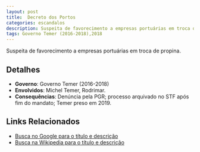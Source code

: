 ```yaml
---
layout: post
title:  Decreto dos Portos
categories: escandalos
description: Suspeita de favorecimento a empresas portuárias em troca de propina.
tags: Governo Temer (2016-2018),2018
---
```


Suspeita de favorecimento a empresas portuárias em troca de propina.

## Detalhes
- **Governo**: Governo Temer (2016-2018)
- **Envolvidos**: Michel Temer, Rodrimar.
- **Consequências**: Denúncia pela PGR; processo arquivado no STF após fim do mandato; Temer preso em 2019.

## Links Relacionados
- [Busca no Google para o título e descrição](https://www.google.com/search?q=Decreto%20dos%20Portos%20Suspeita%20de%20favorecimento%20a%20empresas%20portu%C3%A1rias%20em%20troca%20de%20propina.%20Governo%20Temer%20%282016-2018%29)
- [Busca na Wikipedia para o título e descrição](https://en.wikipedia.org/w/index.php?search=Decreto%20dos%20Portos%20Suspeita%20de%20favorecimento%20a%20empresas%20portu%C3%A1rias%20em%20troca%20de%20propina.%20Governo%20Temer%20%282016-2018%29)
